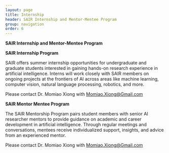 ```yaml
---
layout: page
title: Internship
header: SAIR Internship and Mentor-Mentee Program
group: navigation
order: 6
---
```


**SAIR Internship and Mentor-Mentee Program**

**SAIR Internship Program**

SAIR offers summer internship opportunities for undergraduate and graduate students interested in gaining hands-on research experience in artificial intelligence. Interns will work closely with SAIR members on ongoing projects at the frontiers of AI across areas like machine learning, computer vision, natural language processing, robotics, and more.

Please contact Dr. Momiao Xiong with Momiao.Xiong@Gmail.com

**SAIR Mentor Mentee Program**

The SAIR Mentorship Program pairs student members with senior AI researcher mentors to provide guidance on academic and career development in artificial intelligence. Through regular meetings and conversations, mentees receive individualized support, insights, and advice from an experienced mentor.

Please contact Dr. Momiao Xiong with Momiao.Xiong@Gmail.com


